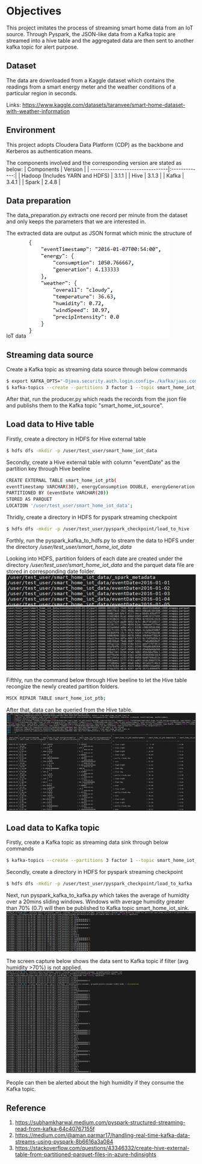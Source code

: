 # Objectives 

This project imitates the process of streaming smart home data from an IoT source. Through Pyspark, the JSON-like data from a Kafka topic are streamed into a hive table and the aggregated data are then sent to another kafka topic for alert purpose.


## Dataset
The data are downloaded from a Kaggle dataset which contains the readings from a smart energy meter and the weather conditions of a particular region in seconds.

Links: https://www.kaggle.com/datasets/taranvee/smart-home-dataset-with-weather-information


## Environment
This project adopts Cloudera Data Platform (CDP) as the backbone and Kerberos as authentication means.

The components involved and the corresponding version are stated as below:
| Components                      | Version       | 
| --------------------------------|:-------------:|
| Hadoop (Includes YARN and HDFS) | 3.1.1         |
| Hive                            | 3.1.3         |
| Kafka                           | 3.4.1         |
| Spark                           | 2.4.8         |


## Data preparation
The data_preparation.py extracts one record per minute from the dataset and only keeps the parameters that we are interested in.

The extracted data are output as JSON format which minic the structure of IoT data
![Data Sample](screen_capture/data_sample.PNG)


## Streaming data source 
Create a Kafka topic as streaming data source through below commands 
```bash
$ export KAFKA_OPTS="-Djava.security.auth.login.config=./kafka/jaas.config"
$ kafka-topics --create --partitions 3 factor 1 --topic smart_home_iot_source --bootstrap-server server1:9092 --command-config ./kafka/client.properties 
```
After that, run the producer.py which reads the records from the json file and publishs them to the Kafka topic "smart_home_iot_source".


## Load data to Hive table
Firstly, create a directory in HDFS for Hive external table
```bash
$ hdfs dfs -mkdir -p /user/test_user/smart_home_iot_data
```

Secondly, create a Hive external table with column "eventDate" as the partition key through Hive beeline
```bash
CREATE EXTERNAL TABLE smart_home_iot_ptb(
eventTimestamp VARCHAR(30), energyConsumption DOUBLE, energyGeneration DOUBLE, weatherSummary VARCHAR(20), temperature DOUBLE, humidity DOUBLE, windSpeed DOUBLE, precipIntensity DOUBLE)
PARTITIONED BY (eventDate VARCHAR(20))
STORED AS PARQUET
LOCATION '/user/test_user/smart_home_iot_data';
```

Thridly, create a directory in HDFS for pyspark streaming checkpoint
```bash
$ hdfs dfs -mkdir -p /user/test_user/pyspark_checkpoint/load_to_hive
```

Forthly, run the pyspark_kafka_to_hdfs.py to stream the data to HDFS under the directory */user/test_user/smart_home_iot_data*

Looking into HDFS, partition folders of each date are created under the directory */user/test_user/smart_home_iot_data* and the parquet data file are stored in corresponding date folder.
![Data Sample](screen_capture/hdfs_folder.PNG)
![Data Sample](screen_capture/parquet_data_file.PNG)

Fifthly, run the command below through Hive beeline to let the Hive table recongize the newly created partition folders. 
```bash
MSCK REPAIR TABLE smart_home_iot_ptb;
```
After that, data can be queried from the Hive table.
![Data Sample](screen_capture/data_in_hive_table.PNG)


## Load data to Kafka topic
Firstly, create a Kafka topic as streaming data sink through below commands
```bash
$ kafka-topics --create --partitions 3 factor 1 --topic smart_home_iot_sink --bootstrap-server server1:9092 --command-config ./kafka/client.properties 
```

Secondly, create a directory in HDFS for pyspark streaming checkpoint
```bash
$ hdfs dfs -mkdir -p /user/test_user/pyspark_checkpoint/load_to_kafka
```

Next, run pyspark_kafka_to_kafka.py which takes the average of humidity over a 20mins sliding windows. Windows with average humidity greater than 70% (0.7) will then be published to Kafka topic smart_home_iot_sink.
![Data Sample](screen_capture/kafka_data_with_filter.PNG)

The screen capture below shows the data sent to Kafka topic if filter (avg humidity >70%) is not applied.
![Data Sample](screen_capture/kafka_data_without_filter.PNG)

People can then be alerted about the high humidity if they consume the Kafka topic.


## Reference
1. https://subhamkharwal.medium.com/pyspark-structured-streaming-read-from-kafka-64c40767155f
2. https://medium.com/@aman.parmar17/handling-real-time-kafka-data-streams-using-pyspark-8b6616a3a084
3. https://stackoverflow.com/questions/43346332/create-hive-external-table-from-partitioned-parquet-files-in-azure-hdinsights